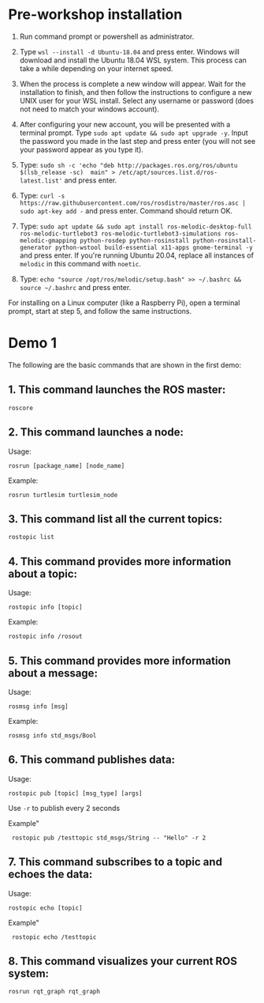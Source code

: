 # Pre-workshop installation

1. Run command prompt or powershell as administrator.

2. Type `wsl --install -d Ubuntu-18.04` and press enter. Windows will download and install 
the Ubuntu 18.04 WSL system. This process can take a while depending on your internet 
speed.

3. When the process is complete a new window will appear. Wait for the installation to finish, 
and then follow the instructions to configure a new UNIX user for your WSL install. Select 
any username or password (does not need to match your windows account).

4. After configuring your new account, you will be presented with a terminal prompt. Type 
`sudo apt update && sudo apt upgrade -y`. Input the password you made in the last step 
and press enter (you will not see your password appear as you type it).

5. Type: `sudo sh -c 'echo "deb http://packages.ros.org/ros/ubuntu $(lsb_release -sc) 
main" > /etc/apt/sources.list.d/ros-latest.list'` and press enter.

6. Type: `curl -s https://raw.githubusercontent.com/ros/rosdistro/master/ros.asc | 
sudo apt-key add -` and press enter. Command should return OK.

7. Type: `sudo apt update && sudo apt install ros-melodic-desktop-full ros-melodic-turtlebot3 ros-melodic-turtlebot3-simulations ros-melodic-gmapping python-rosdep python-rosinstall python-rosinstall-generator python-wstool build-essential x11-apps gnome-terminal -y` and press enter. If you're running Ubuntu 20.04, replace all instances of `melodic` in this command with `noetic`.

8. Type: `echo "source /opt/ros/melodic/setup.bash" >> ~/.bashrc && source ~/.bashrc`
and press enter.

For installing on a Linux computer (like a Raspberry Pi), open a terminal prompt, start at step 5, and follow the same instructions.

# Demo 1

The following are the basic commands that are shown in the first demo:

## 1. This command launches the ROS master:

```
roscore
```


## 2. This command launches a node:

Usage: 

```
rosrun [package_name] [node_name]
```
Example: 
```
rosrun turtlesim turtlesim_node
```


## 3. This command list all the current topics:

```
rostopic list
```


## 4. This command provides more information about a topic:

Usage: 

```
rostopic info [topic]
```
Example: 
```
rostopic info /rosout
```

## 5. This command provides more information about a message:

Usage: 

```
rosmsg info [msg]
```
Example: 
```
rosmsg info std_msgs/Bool
```

## 6. This command publishes data:

Usage:

```
rostopic pub [topic] [msg_type] [args]
```

Use `-r` to publish every 2 seconds

Example"

```
 rostopic pub /testtopic std_msgs/String -- "Hello" -r 2
```

## 7. This command subscribes to a topic and echoes the data:

Usage:

```
rostopic echo [topic]
```

Example"

```
 rostopic echo /testtopic
```

## 8. This command visualizes your current ROS system:

```
rosrun rqt_graph rqt_graph
```
